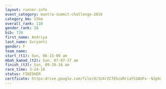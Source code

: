 ```yaml
---
layout: runner-info 
event_category: mantra-summit-challenge-2019 
category_km: 15km 
overall_rank: 110
gender_rank: 28
bib: 720
first_name: Andriya
last_name: Suryanti
gender: F
team_name: 
start_(t1): Sun, 06-15-00 am
mbah_kamad_(t2): Sun, 07-07-37 am
finish_(t3): Sun, 09-39-16 am
race_time: 3-24-16
status: FINISHER
certficate: https:drive.google.com/file/d/1U4rZCfEhzoRriaYS1AUFx--NJphx0YRW/view?usp=sharing
---
```

